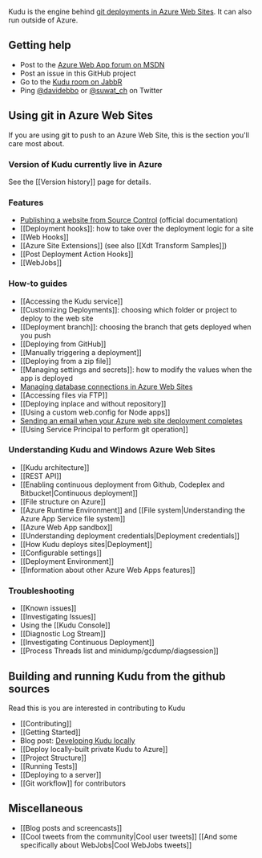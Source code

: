 Kudu is the engine behind [git deployments in Azure Web Sites](https://www.windowsazure.com/en-us/develop/nodejs/common-tasks/publishing-with-git/). It can also run outside of Azure.

## Getting help

* Post to the [Azure Web App forum on MSDN](https://social.msdn.microsoft.com/Forums/azure/en-US/home?forum=windowsazurewebsitespreview)
* Post an issue in this GitHub project
* Go to the [Kudu room on JabbR](http://jabbr.net/#/rooms/kudu)
* Ping [@davidebbo](https://twitter.com/davidebbo) or [@suwat_ch](https://twitter.com/suwat_ch) on Twitter


## Using git in Azure Web Sites

If you are using git to push to an Azure Web Site, this is the section you'll care most about.

### Version of Kudu currently live in Azure

See the [[Version history]] page for details.

### Features
* [Publishing a website from Source Control](https://azure.microsoft.com/en-us/documentation/articles/app-service-continous-deployment/) (official documentation)
* [[Deployment hooks]]: how to take over the deployment logic for a site
* [[Web Hooks]]
* [[Azure Site Extensions]] (see also [[Xdt Transform Samples]])
* [[Post Deployment Action Hooks]]
* [[WebJobs]]

### How-to guides

* [[Accessing the Kudu service]]
* [[Customizing Deployments]]: choosing which folder or project to deploy to the web site
* [[Deployment branch]]: choosing the branch that gets deployed when you push
* [[Deploying from GitHub]]
* [[Manually triggering a deployment]]
* [[Deploying from a zip file]]
* [[Managing settings and secrets]]: how to modify the values when the app is deployed
* [Managing database connections in Azure Web Sites](http://blog.davidebbo.com/2012/09/managing-database-connections-in-azure.html)
* [[Accessing files via FTP]]
* [[Deploying inplace and without repository]]
* [[Using a custom web.config for Node apps]]
* [Sending an email when your Azure web site deployment completes](http://blog.amitapple.com/post/56390805814/deployment-email)
* [[Using Service Principal to perform git operation]]

### Understanding Kudu and Windows Azure Web Sites

* [[Kudu architecture]]
* [[REST API]]
* [[Enabling continuous deployment from Github, Codeplex and Bitbucket|Continuous deployment]]
* [[File structure on Azure]]
* [[Azure Runtime Environment]] and [[File system|Understanding the Azure App Service file system]]
* [[Azure Web App sandbox]]
* [[Understanding deployment credentials|Deployment credentials]]
* [[How Kudu deploys sites|Deployment]]
* [[Configurable settings]]
* [[Deployment Environment]]
* [[Information about other Azure Web Apps features]]

### Troubleshooting

* [[Known issues]]
* [[Investigating Issues]]
* Using the [[Kudu Console]]
* [[Diagnostic Log Stream]]
* [[Investigating Continuous Deployment]]
* [[Process Threads list and minidump/gcdump/diagsession]]

## Building and running Kudu from the github sources

Read this is you are interested in contributing to Kudu

* [[Contributing]]
* [[Getting Started]]
* Blog post: [Developing Kudu locally](http://blog.davidebbo.com/2012/06/developing-kudu-locally-and-on-azure.html)
* [[Deploy locally-built private Kudu to Azure]]
* [[Project Structure]]
* [[Running Tests]]
* [[Deploying to a server]]
* [[Git workflow]] for contributors

## Miscellaneous

* [[Blog posts and screencasts]]
* [[Cool tweets from the community|Cool user tweets]] [[And some specifically about WebJobs|Cool WebJobs tweets]]